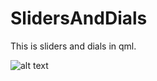 # SlidersAndDials
This is sliders and dials in qml.

![alt text](https://github.com/hiccup1991/SlidersAndDials/blob/master/QML.png)
